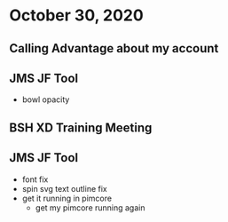 # October 30, 2020

## Calling Advantage about my account

## JMS JF Tool
- bowl opacity

## BSH XD Training Meeting

## JMS JF Tool
- font fix
- spin svg text outline fix
- get it running in pimcore
  - get my pimcore running again